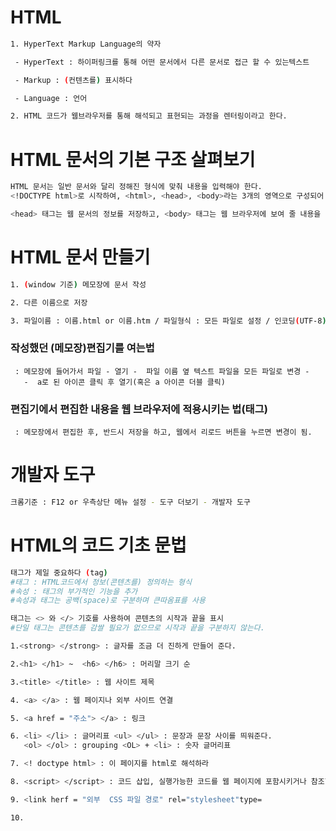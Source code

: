 # HTML

```bash
1. HyperText Markup Language의 약자

 - HyperText : 하이퍼링크를 통해 어떤 문서에서 다른 문서로 접근 할 수 있는텍스트

 - Markup : (컨텐츠를) 표시하다

 - Language : 언어

2. HTML 코드가 웹브라우저를 통해 해석되고 표현되는 과정을 렌터링이라고 한다.
```

# HTML 문서의 기본 구조 살펴보기

```bash
HTML 문서는 일반 문서와 달리 정해진 형식에 맞춰 내용을 입력해야 한다.
<!DOCTYPE html>로 시작하여, <html>, <head>, <body>라는 3개의 영역으로 구성되어 있다.

<head> 태그는 웹 문서의 정보를 저장하고, <body> 태그는 웹 브라우저에 보여 줄 내용을 저장한다.
```

# HTML 문서 만들기

```bash
1. (window 기준) 메모장에 문서 작성

2. 다른 이름으로 저장

3. 파일이름 : 이름.html or 이름.htm / 파일형식 : 모든 파일로 설정 / 인코딩(UTF-8)
```

### 작성했던 (메모장)편집기를 여는법

     : 메모장에 들어가서 파일 - 열기 -  파일 이름 옆 텍스트 파일을 모든 파일로 변경 -
       -  a로 된 아이콘 클릭 후 열기(혹은 a 아이콘 더블 클릭)

### 편집기에서 편집한 내용을 웹 브라우저에 적용시키는 법(태그)

     : 메모장에서 편집한 후, 반드시 저장을 하고, 웹에서 리로드 버튼을 누르면 변경이 됨.

# 개발자 도구

```bash
크롬기준 : F12 or 우측상단 메뉴 설정 - 도구 더보기 - 개발자 도구
```

# HTML의 코드 기초 문법

```bash
태그가 제일 중요하다 (tag)
#태그 : HTML코드에서 정보(콘텐츠를) 정의하는 형식
#속성 : 태그의 부가적인 기능을 추가
#속성과 태그는 공백(space)로 구분하며 큰따옴표를 사용

태그는 <> 와 </> 기호를 사용하여 콘텐츠의 시작과 끝을 표시
#단일 태그는 콘텐츠를 감쌀 필요가 없으므로 시작과 끝을 구분하지 않는다.

1.<strong> </strong> : 글자를 조금 더 진하게 만들어 준다.

2.<h1> </h1> ~  <h6> </h6> : 머리말 크기 순

3.<title> </title> : 웹 사이트 제목

4. <a> </a> : 웹 페이지나 외부 사이트 연결

5. <a href = "주소"> </a> : 링크

6. <li> </li> : 글머리표 <ul> </ul> : 문장과 문장 사이를 띄워준다.
   <ol> </ol> : grouping <OL> + <li> : 숫자 글머리표

7. <! doctype html> : 이 페이지를 html로 해석하라

8. <script> </script> : 코드 삽입, 실행가능한 코드를 웹 페이지에 포함시키거나 참조한다. (보통 javascript 코드를 넣음)

9. <link herf = "외부  CSS 파일 경로" rel="stylesheet"type=

10.
```
